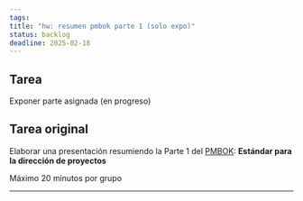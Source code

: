 ```yaml
---
tags:
title: "hw: resumen pmbok parte 1 (solo expo)"
status: backlog
deadline: 2025-02-18
---
```

## Tarea

Exponer parte asignada (en progreso)

## Tarea original

Elaborar una presentación resumiendo la Parte 1 del [PMBOK](../../source-material/misc/pdf/pmbok.pdf): **Estándar para la dirección de proyectos**

Máximo 20 minutos por grupo

---
